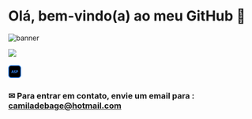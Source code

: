 # Olá, bem-vindo(a) ao meu GitHub 👋

![banner](https://camo.githubusercontent.com/de9cc16e91d143023c808f9e6e9de9b450c902023868a5c86c6796469511b753/68747470733a2f2f752e6375626575706c6f61642e636f6d2f766963746f726665727261726573692f64696e6f2e676966)

<a href="linkedin.com/in/camila-debage-472227186"><img src="https://img.shields.io/badge/LinkedIn-0077B5?style=for-the-badge&logo=linkedin&logoColor=white"/><a/>


![ASPNET](https://github.com/CamilaDebagedeSouza/CamilaDebagedeSouza/blob/main/asp.png)




### ✉ Para entrar em contato, envie um email para : **camiladebage@hotmail.com**

